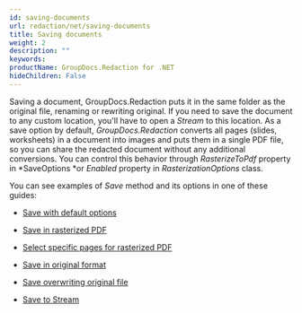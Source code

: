 ```yaml
---
id: saving-documents
url: redaction/net/saving-documents
title: Saving documents
weight: 2
description: ""
keywords: 
productName: GroupDocs.Redaction for .NET
hideChildren: False
---
```

Saving a document, GroupDocs.Redaction puts it in the same folder as the original file, renaming or rewriting original. If you need to save the document to any custom location, you'll have to open a *Stream* to this location. As a save option by default, *GroupDocs.Redaction* converts all pages (slides, worksheets) in a document into images and puts them in a single PDF file, so you can share the redacted document without any additional conversions. You can control this behavior through *RasterizeToPdf* property in *SaveOptions *or *Enabled* property in *RasterizationOptions* class.

You can see examples of *Save* method and its options in one of these guides:

*   [Save with default options](https://wiki.lisbon.dynabic.com/display/redaction/Save+with+default+options)
*   [Save in rasterized PDF](https://wiki.lisbon.dynabic.com/display/redaction/Save+in+rasterized+PDF)
*   [Select specific pages for rasterized PDF](https://wiki.lisbon.dynabic.com/display/redaction/Select+Specific+Pages+For+Rasterized+PDF)
    
*   [Save in original format](https://wiki.lisbon.dynabic.com/display/redaction/Save+In+Original+Format)
    
*   [Save overwriting original file](https://wiki.lisbon.dynabic.com/display/redaction/Save+Overwriting+Original+File)
    
*   [Save to Stream](https://wiki.lisbon.dynabic.com/display/redaction/Save+To+Stream)

